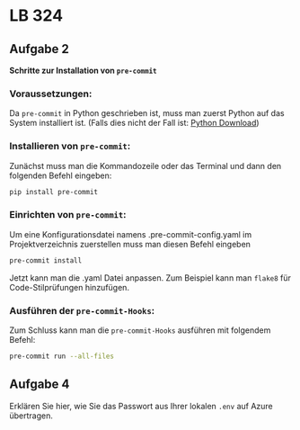 # LB 324

## Aufgabe 2
**Schritte zur Installation von `pre-commit`**

### Voraussetzungen:
   Da `pre-commit` in Python geschrieben ist, muss man zuerst Python auf das System installiert ist. (Falls dies nicht der Fall ist: [Python Download](https://www.python.org/downloads/))

### Installieren von `pre-commit`:
   Zunächst muss man die Kommandozeile oder das Terminal und dann den folgenden Befehl eingeben:
   ```bash
   pip install pre-commit
   ```

### Einrichten von `pre-commit`:
   Um eine Konfigurationsdatei namens .pre-commit-config.yaml im Projektverzeichnis zuerstellen muss man diesen Befehl eingeben 
   ```bash
   pre-commit install
   ```
   Jetzt kann man die .yaml Datei anpassen. Zum Beispiel kann man `flake8` für Code-Stilprüfungen hinzufügen.

### Ausführen der `pre-commit-Hooks`:
   Zum Schluss kann man die `pre-commit-Hooks` ausführen mit folgendem Befehl:
   ```bash
   pre-commit run --all-files
   ```

## Aufgabe 4
Erklären Sie hier, wie Sie das Passwort aus Ihrer lokalen `.env` auf Azure übertragen.
